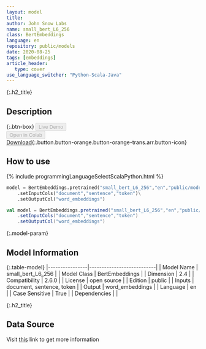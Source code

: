 ```yaml
---
layout: model
title: 
author: John Snow Labs
name: small_bert_L6_256
class: BertEmbeddings
language: en
repository: public/models
date: 2020-08-25
tags: [embeddings]
article_header:
   type: cover
use_language_switcher: "Python-Scala-Java"
---
```


{:.h2_title}
## Description 




{:.btn-box}
<button class="button button-orange" disabled>Live Demo</button><br/><button class="button button-orange" disabled>Open in Colab</button><br/>[Download](https://s3.amazonaws.com/auxdata.johnsnowlabs.com/public/models/small_bert_L6_256_en_2.6.0_2.4_1598344429629.zip){:.button.button-orange.button-orange-trans.arr.button-icon}<br/>

## How to use 
<div class="tabs-box" markdown="1">

{% include programmingLanguageSelectScalaPython.html %}

```python
model = BertEmbeddings.pretrained("small_bert_L6_256","en","public/models")\
	.setInputCols("document","sentence","token")\
	.setOutputCol("word_embeddings")
```

```scala
val model = BertEmbeddings.pretrained("small_bert_L6_256","en","public/models")
	.setInputCols("document","sentence","token")
	.setOutputCol("word_embeddings")
```
</div>



{:.model-param}
## Model Information
{:.table-model}
|----------------|---------------------------|
| Model Name     | small_bert_L6_256         |
| Model Class    | BertEmbeddings            |
| Dimension      | 2.4                       |
| Compatibility  | 2.6.0                     |
| License        | open source               |
| Edition        | public                    |
| Inputs         | document, sentence, token |
| Output         | word_embeddings           |
| Language       | en                        |
| Case Sensitive | True                      |
| Dependencies   |                           |




{:.h2_title}
## Data Source
  
Visit [this](https://github.com/JohnSnowLabs/spark-nlp/blob/master/src/main/scala/com/johnsnowlabs/nlp/embeddings/BertEmbeddings.scala) link to get more information

